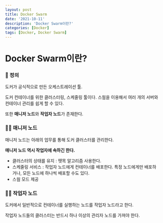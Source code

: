 ```yaml
---
layout: post
title: Docker Swarm
date: '2021-10-11'
description: 'Docker Swarm이란?'
categories: [Docker]
tags: [Docker, Docker Swarm]
---
```

# Docker Swarm이란?

### 📌 정의

도커가 공식적으로 만든 오케스트레이션 툴.

도커 컨테이너를 위한 클러스터링, 스케줄링 툴이다. 스웜을 이용해서 여러 개의 서버와 컨테이너 관리를 쉽게 할 수 있다.

또한 **매니저 노드**와 **작업자 노드**가 존재한다.

### 👨‍🎓 매니저 노드

매니저 노드는 아래의 업무를 통해 도커 클러스터를 관리한다.

**매니저 노드 역시 작업자에 속하긴 한다.**

- 클러스터의 상태를 유지 : 뗏목 알고리즘 사용한다.
- 스케줄링 서비스 : 작업자 노드에게 컨테이너를 배포한다. 특정 노드에게만 배포하거나, 모든 노드에 하나씩 배포할 수도 있다.
- 스웜 모드 제공

### 👷‍♂️ 작업자 노드

도커에서 일반적으로 컨테이너를 실행하는 노드를 작업자 노드라고 한다.

작업자 노드들의 클러스터는 반드시 하나 이상의 관리자 노드를 가져야 한다. 